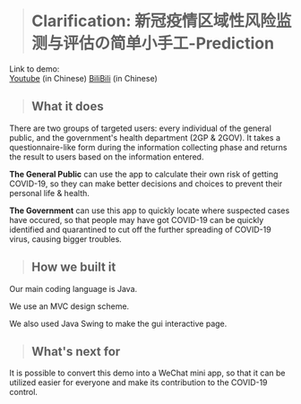 > # Clarification: 新冠疫情区域性风险监测与评估の简单小手工-Prediction

Link to demo: <br> 
[Youtube](https://www.youtube.com/watch?v=MVBQ9Qx1aCs&t=61s) (in Chinese)
[BiliBili](https://www.bilibili.com/video/BV1Jy4y1L7Xi?spm_id_from=333.337.search-card.all.click) (in Chinese)

> ## What it does
There are two groups of targeted users: every individual of the general public, and the government's health department (2GP & 2GOV). It takes a questionnaire-like form during the information collecting phase and returns the result to users based on the information entered.

**The General Public** can use the app to calculate their own risk of getting COVID-19, so they can make better decisions and choices to prevent their personal life & health.

**The Government** can use this app to quickly locate where suspected cases have occured, so that people may have got COVID-19 can be quickly identified and quarantined to cut off the further spreading of COVID-19 virus, causing bigger troubles. 

> ## How we built it

Our main coding language is Java. 

We use an MVC design scheme. 

We also used Java Swing to make the gui interactive page.

> ## What's next for 

It is possible to convert this demo into a WeChat mini app, so that it can be utilized easier for everyone and make its contribution to the COVID-19 control.


